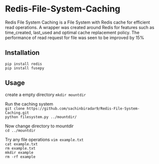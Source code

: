 # Redis-File-System-Caching
Redis File System Caching is a File System with Redis cache for efficient read operations. A wrapper was created around Redis for features such as time_created, last_used and optimal cache replacement policy. The performance of read request for file was seen to be improved by 15%

## Installation
`pip install redis`  
`pip install fusepy`

## Usage
create a empty directory
`mkdir mountdir`

Run the caching system  
`git clone https://github.com/sachinbiradar9/Redis-File-System-Caching.git`  
`python filesystem.py ../mountdir/`

Now change directory to mountdir  
`cd ../mountdir`

Try any file operations
`vim example.txt`  
`cat example.txt`  
`rm example.txt`  
`mkdir example`  
`rm -rf example`
